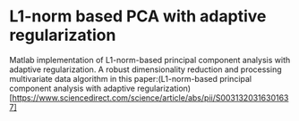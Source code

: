 # L1-norm based PCA with adaptive regularization
Matlab implementation of L1-norm-based principal component analysis with adaptive regularization. A  robust dimensionality reduction and processing multivariate data algorithm in this paper:(L1-norm-based principal component analysis with adaptive regularization)[https://www.sciencedirect.com/science/article/abs/pii/S0031320316301637]
